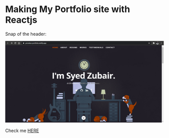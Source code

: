 # Making My Portfolio site with Reactjs


Snap of the header:

<img src = "https://github.com/Zubair-droid/my-portfolio-site/blob/main/public/images/header_snap.PNG" >

Check me <a href = "https://priceless-portfolio.netlify.app/" > HERE </a>


